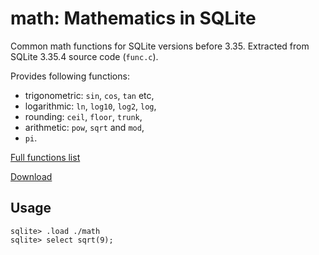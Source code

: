 # math: Mathematics in SQLite

Common math functions for SQLite versions before 3.35.
Extracted from SQLite 3.35.4 source code (`func.c`).

Provides following functions:

-   trigonometric: `sin`, `cos`, `tan` etc,
-   logarithmic: `ln`, `log10`, `log2`, `log`,
-   rounding: `ceil`, `floor`, `trunk`,
-   arithmetic: `pow`, `sqrt` and `mod`,
-   `pi`.

[Full functions list](https://sqlite.org/lang_mathfunc.html)

[Download](https://github.com/nalgeon/sqlean/releases/latest)

## Usage

```
sqlite> .load ./math
sqlite> select sqrt(9);
```

